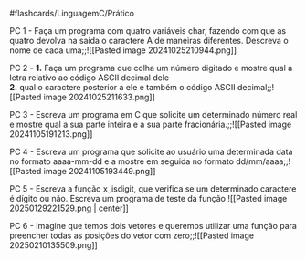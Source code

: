 #flashcards/LinguagemC/Prático

PC 1 - Faça um programa com quatro variáveis char, fazendo com que as quatro devolva na saída o caractere A de maneiras diferentes. Descreva o nome de cada uma;;![[Pasted image 20241025210944.png]]
<!--SR:!2025-03-16,41,290-->

PC 2 - **1.** Faça um programa que colha um número digitado e mostre qual a letra relativo ao código ASCII decimal dele<br>**2.** qual o caractere posterior a ele e também o código ASCII decimal;;![[Pasted image 20241025211633.png]]
<!--SR:!2025-04-10,59,310-->


PC 3 - Escreva um programa em C que solicite um determinado número real e mostre qual a sua parte inteira e a sua parte fracionária.;;![[Pasted image 20241105191213.png]]
<!--SR:!2025-03-16,41,290-->


PC 4 - Escreva um programa que solicite ao usuário uma determinada data no formato aaaa-mm-dd e a mostre em seguida no formato dd/mm/aaaa;;![[Pasted image 20241105193449.png]]
<!--SR:!2025-04-11,60,310-->

PC 5 - Escreva a função x_isdigit, que verifica se um determinado caractere é dígito ou não. Escreva um programa de teste da função
![[Pasted image 20250129221529.png | center]]

PC 6 - Imagine que temos dois vetores e queremos utilizar uma função para preencher todas as posições do vetor com zero;;![[Pasted image 20250210135509.png]]